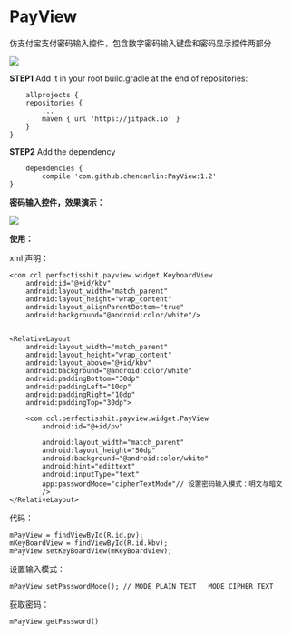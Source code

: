 # PayView
仿支付宝支付密码输入控件，包含数字密码输入键盘和密码显示控件两部分


[![](https://jitpack.io/v/chencanlin/PayView.svg)](https://jitpack.io/#chencanlin/PayView)

**STEP1**  Add it in your root build.gradle at the end of repositories:

		allprojects {
		repositories {
			...
			maven { url 'https://jitpack.io' }
		}
	}

**STEP2**   Add the dependency

		dependencies {
	        compile 'com.github.chencanlin:PayView:1.2'
	}




**密码输入控件，效果演示：**

![](https://i.imgur.com/8CRuUjl.gif)

	
**使用：**

xml 声明：

	<com.ccl.perfectisshit.payview.widget.KeyboardView
        android:id="@+id/kbv"
        android:layout_width="match_parent"
        android:layout_height="wrap_content"
        android:layout_alignParentBottom="true"
        android:background="@android:color/white"/>


    <RelativeLayout
        android:layout_width="match_parent"
        android:layout_height="wrap_content"
        android:layout_above="@+id/kbv"
        android:background="@android:color/white"
        android:paddingBottom="30dp"
        android:paddingLeft="10dp"
        android:paddingRight="10dp"
        android:paddingTop="30dp">

        <com.ccl.perfectisshit.payview.widget.PayView
            android:id="@+id/pv"

            android:layout_width="match_parent"
            android:layout_height="50dp"
            android:background="@android:color/white"
            android:hint="edittext"
            android:inputType="text"
            app:passwordMode="cipherTextMode"// 设置密码输入模式：明文与暗文
            />
    </RelativeLayout>

代码：
	
	mPayView = findViewById(R.id.pv);
    mKeyBoardView = findViewById(R.id.kbv);
    mPayView.setKeyBoardView(mKeyBoardView);

设置输入模式：

	mPayView.setPasswordMode(); // MODE_PLAIN_TEXT   MODE_CIPHER_TEXT 

获取密码：
	
	mPayView.getPassword()

